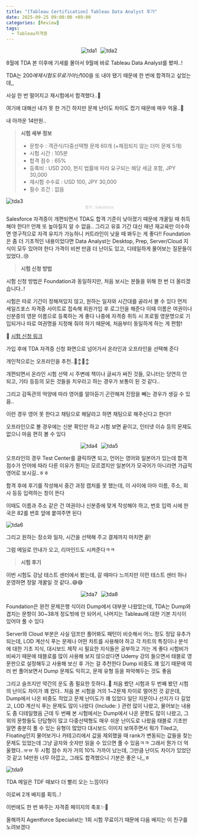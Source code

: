 ```yaml
---
title: "[Tableau Certification] Tableau Data Analyst 후기"
date: 2025-09-25 09:00:00 +09:00
categories: [Review]
tags:
  - Tableau자격증
---
```


<div style="display: flex; justify-content: center; gap: 10px;">
	<img src="/assets/img/Review/TDF/tdf.png" align="center" alt="tda1">
  <img src="/assets/img/Review/TDF/tda.png" align="center" alt="tda2">
</div>

8월에 TDA 본 이후에 기세를 몰아서 9월에 바로 Tableau Data Analyst를 봤따..!

TDA는 200$에 재시험도 무료가 아닌 100$을 또 내야 됐기 때문에 한 번에 합격하고 싶었는데,,

사실 한 번 떨어지고 재시험에서 합격했다..🥲

여기에 대해선 내가 못 한 거긴 하지만 문제 난이도 차이도 컸기 때문에 매우 억울..🫠

내 아까운 14만원..

> **시험 세부 정보**
> 
> - 문항수 : 객관식/다중선택형 문제 60개 (+채점되지 않는 더미 문제 5개)
> - 시험 시간 : 105분
> - 합격 점수 : 65%
> - 등록비 : USD 200, 현지 법률에 따라 요구되는 해당 세금 포함, JPY 30,000
> - 재시험 수수료 : USD 100, JPY 30,000
> - 필수 조건 : 없음

<img src="/assets/img/Review/TDF/5.png" align="center" alt="tda3">
<figcaption align="center" style="color:silver; font-size:10px;">출처 : Salesforce</figcaption>

Salesforce 자격증이 개편되면서 TDA도 합격 기준이 낮아졌기 때문에 개꿀일 때 취득해야 한다!!
언제 또 높아질지 알 수 없음..
그리고 유효 기간 대신 매년 재교육만 이수하면 영구적으로 자격 유지가 가능하니 커트라인이 낮을 때 봐두는 게 좋다!!
Foundation은 좀 더 기초적인 내용이었다면 Data Analyst는 Desktop, Prep, Server/Cloud 지식이 모두 있어야 한다
가격이 비싼 만큼 더 난이도 있고, 디테일하게 물어보는 질문들이 있었다..😢

> **시험 신청 방법**
> 

시험 신청 방법은 Foundation과 동일하지만, 처음 보시는 분들을 위해 한 번 더 올리겠습니다..!

시험은 따로 기간이 정해져있지 않고, 원하는 일자와 시간대를 골라서 볼 수 있다
먼저 세일즈포스 자격증 사이트로 접속해 회원가입 후 로그인을 해준다
이때 이름은 여권이나 신분증의 영문 이름으로 등록하는 게 좋다
나중에 자격증 취득 시 프로필 영문명으로 기입되거나 따로 여권명을 지정해 줘야 하기 때문에, 처음부터 동일하게 하는 게 편함!

📍 [시험 신청 링크](https://trailheadacademy.salesforce.com/certificate/exam-tableau-desktop-found---Analytics-101)

가입 후에 TDA 자격증 신청 화면으로 넘어가서 온라인과 오프라인을 선택해 준다

개인적으로는 오프라인을 추천..🙂‍↕️🙂‍↕️

개편되면서 온라인 시험 선택 시 주변에 책이나 글씨가 써진 것들, 모니터는 당연히 안 되고, 기타 등등의 모든 것들을 치우라고 하는 경우가 보통이 된 것 같다..

그리고 감독관의 억양에 따라 영어를 알아듣기 곤란해져 진땀을 빼는 경우가 생길 수 있음..

이런 경우 영어 못 한다고 채팅으로 해달라고 하면 채팅으로 해주신다고 한다!!

오프라인으로 볼 경우에는 신분 확인만 하고 시험 보면 끝이고, 인터넷 이슈 등의 문제도 없으니 마음 편히 볼 수 있다

<div style="display: flex; justify-content: center; gap: 10px;">
	<img src="/assets/img/Review/TDF/image (1).png" align="center" alt="tda4">
  <img src="/assets/img/Review/TDF/image (2).png" align="center" alt="tda5">
</div>

오프라인의 경우 Test Center를 클릭하면 되고, 언어는 영어와 일본어가 있는데 합격 점수가 언어에 따라 다른 이유가 뭔지는 모르겠지만 일본어가 모국어가 아니라면 가급적 영어로 보시길..ㅎㅎ

합격 후에 후기를 작성해서 중간 과정 캡처를 못 했는데, 이 사이에 아마 이름, 주소, 회사 등등 입력하는 창이 뜬다

이때도 이름과 주소 같은 건 여권이나 신분증에 맞게 작성해야 하고, 번호 입력 시에 한국은 82를 번호 앞에 붙여주면 된다

<img src="/assets/img/Review/TDF/image (3).png" align="center" alt="tda6">

그리고 원하는 장소와 일자, 시간을 선택해 주고 결제까지 마치면 끝!

그럼 메일로 안내가 오고, 리마인드도 시켜준다ㅋㅋ


> **시험 후기**
> 


이번 시험도 강남 테스트 센터에서 봤는데, 갈 때마다 느끼지만 이런 테스트 센터 하나 운영하면 정말 개꿀일 것 같다..😅😅


<div style="display: flex; justify-content: center; gap: 10px;">
	<img src="/assets/img/Review/TDF/1.jpg" align="center" alt="tda7">
  <img src="/assets/img/Review/TDF/2.jpg" align="center" alt="tda8">
</div>

Foundation은 완전 문제은행 식이라 Dump에서 대부분 나왔었는데, TDA는 Dump와 겹치는 문항이 30~38개 정도밖에 안 되어서, 나머지는 Tableau에 대한 기본 지식이 있어야 풀 수 있다

Server와 Cloud 부분은 사실 덤프만 풀어봐도 패턴이 비슷해서 어느 정도 정답 유추가 되는데, LOD 계산식 푸는 문제나 어떤 차트를 사용해야 하고 각 차트의 특징이나 분석에 대한 기초 지식, 대시보드 제작 시 필요한 지식들은 공부하고 가는 게 좋다
시험비가 비싸기 때문에 태블로를 많이 사용해 보지 않으셨다면 Udemy 강의 들으면서 태블로 영문판으로 설정해두고 사용해 보신 후 가는 걸 추천한다
Dump 비중도 꽤 있기 때문에 여러 번 풀어보면서 Dump 문제도 익히고, 문제 유형 등을 파악해두는 것도 좋음

그리고 슬프지만 약간의 운도 좀 필요한 듯하다..🥲
처음 봤던 시험과 두 번째 봤던 시험의 난이도 차이가 꽤 컸다..
처음 본 시험을 거의 1~2문제 차이로 떨어진 것 같은데, Dump에서 나온 비중도 적었고 문제 난이도가 꽤 있었다
일단 지문이나 선지가 다 길었고, LOD 계산식 푸는 문제도 많이 나왔다
{Include: } 관련 많이 나왔고, 물어보는 내용도 좀 디테일했음
근데 두 번째 본 시험에서는 Dump에서 나온 문항도 많이 나왔고, 그 외의 문항들도 단답형이 많고 다중선택형도 매우 쉬운 난이도로 나왔음
태블로 기초만 알면 충분히 풀 수 있는 유형이 많았다
대시보드 이미지 보여주면서 뭐가 Tiled고, Floating인지 물어보거나 카테고리에서 값을 제외했을 때 rank가 변동되는 값들을 찾는 문제도 있었는데 그냥 글자와 숫자만 읽을 수 있으면 풀 수 있음ㅋㅋ
그래서 뭔가 더 억울했다..ㅠㅠ
두 시험 점수 차가 거의 10% 가까이 났는데, 그만큼 난이도 차이가 있었던 것 같고 14만원 너무 아깝고,,
그래도 합격했으니 기분은 좋은 나,,ㅎ

<img src="/assets/img/Review/TDF/6.png" align="center" alt="tda9">

TDA 메일은 TDF 때보다 더 빨리 오는 느낌이다

이로써 2개 배지를 획득..!

이번에도 한 번 봐주는 자격증 페이지의 축포✨️🎊

올해까지 Agentforce Specialist는 1회 시험 무료이기 때문에 다음 배지는 이 친구를 노려보겠다